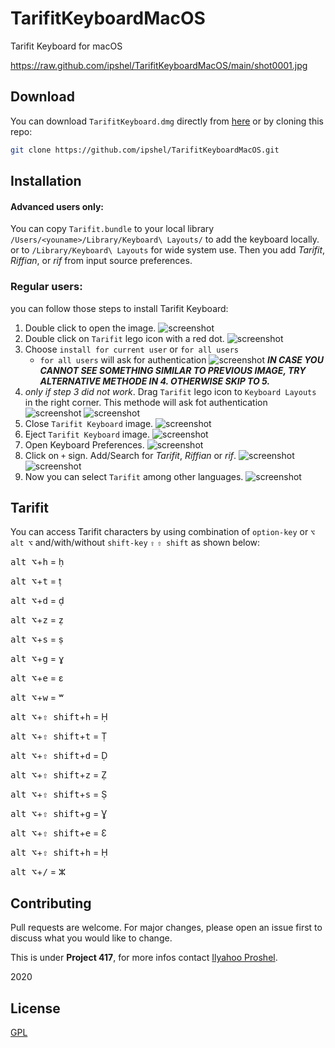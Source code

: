 # TarifitKeyboardMacOS
Tarifit Keyboard for macOS





https://raw.github.com/ipshel/TarifitKeyboardMacOS/main/shot0001.jpg

## Download

You can download `TarifitKeyboard.dmg` directly from [here](https://github.com/ipshel/TarifitKeyboardMacOS/blob/main/TarifitKeyboard.dmg) or by cloning this repo:

```bash
git clone https://github.com/ipshel/TarifitKeyboardMacOS.git
```

## Installation
#### Advanced users only:
You can copy `Tarifit.bundle` to your local library `/Users/<youname>/Library/Keyboard\ Layouts/` to add the keyboard locally. or to `/Library/Keyboard\ Layouts` for wide system use. Then you add *Tarifit*, *Riffian*, or *rif* from input source preferences.

### Regular users:
you can follow those steps to install Tarifit Keyboard:
1. Double click to open the image.
![screenshot](/screenshots/shot0001.jpg)
2. Double click on `Tarifit` lego icon with a red dot. 
![screenshot](/screenshots/shot0002.jpg)
3. Choose `install for current user` or `for all users`
   - `for all users` will ask for authentication
![screenshot](/screenshots/shot0003.jpg)
***IN CASE YOU CANNOT SEE SOMETHING SIMILAR TO PREVIOUS IMAGE, TRY ALTERNATIVE METHODE IN 4. OTHERWISE SKIP TO 5.***
4. *only if step 3 did not work*. Drag `Tarifit` lego icon to `Keyboard Layouts` in the right corner. This methode will ask fot authentication
![screenshot](/screenshots/shot0004.jpg)
![screenshot](/screenshots/shot0005.jpg)
5. Close `Tarifit Keyboard` image.
![screenshot](/screenshots/shot0006.jpg)
6. Eject `Tarifit Keyboard` image.
![screenshot](/screenshots/shot0007.jpg)
7. Open Keyboard Preferences.
![screenshot](/screenshots/shot0008.jpg)
8. Click on `+` sign. Add/Search for *Tarifit*, *Riffian* or *rif*.
![screenshot](/screenshots/shot0009.jpg)
![screenshot](/screenshots/shot0010.jpg)
9. Now you can select `Tarifit` among other languages.
![screenshot](/screenshots/shot0011.jpg)

## Tarifit
You can access Tarifit characters by using combination of `option-key` or `⌥` `alt ⌥` and/with/without `shift-key` `⇧` `⇧ shift` as shown below:

<kbd>alt ⌥</kbd>+<kbd>h</kbd> = ḥ

<kbd>alt ⌥</kbd>+<kbd>t</kbd> = ṭ

<kbd>alt ⌥</kbd>+<kbd>d</kbd> = ḍ

<kbd>alt ⌥</kbd>+<kbd>z</kbd> = ẓ

<kbd>alt ⌥</kbd>+<kbd>s</kbd> = ṣ

<kbd>alt ⌥</kbd>+<kbd>g</kbd> = ɣ

<kbd>alt ⌥</kbd>+<kbd>e</kbd> = ɛ

<kbd>alt ⌥</kbd>+<kbd>w</kbd> = ʷ

<kbd>alt ⌥</kbd>+<kbd>⇧ shift</kbd>+<kbd>h</kbd> = Ḥ

<kbd>alt ⌥</kbd>+<kbd>⇧ shift</kbd>+<kbd>t</kbd> = Ṭ

<kbd>alt ⌥</kbd>+<kbd>⇧ shift</kbd>+<kbd>d</kbd> = Ḍ

<kbd>alt ⌥</kbd>+<kbd>⇧ shift</kbd>+<kbd>z</kbd> = Ẓ

<kbd>alt ⌥</kbd>+<kbd>⇧ shift</kbd>+<kbd>s</kbd> = Ṣ

<kbd>alt ⌥</kbd>+<kbd>⇧ shift</kbd>+<kbd>g</kbd> = Ɣ

<kbd>alt ⌥</kbd>+<kbd>⇧ shift</kbd>+<kbd>e</kbd> = Ɛ

<kbd>alt ⌥</kbd>+<kbd>⇧ shift</kbd>+<kbd>h</kbd> = Ḥ

<kbd>alt ⌥</kbd>+<kbd>/</kbd> = ⵣ


## Contributing
Pull requests are welcome. For major changes, please open an issue first to discuss what you would like to change.

This is under **Project 417**, for more infos contact [Ilyahoo Proshel](mailto:ip@ipshel.com).

2020
## License
[GPL](LICENSE)
